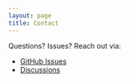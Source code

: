 ```yaml
---
layout: page
title: Contact
---
```


Questions? Issues? Reach out via:

- [GitHub Issues](https://github.com/CBX0N/airSP32/issues)
- [Discussions](https://github.com/CBX0N/airSP32/discussions)

